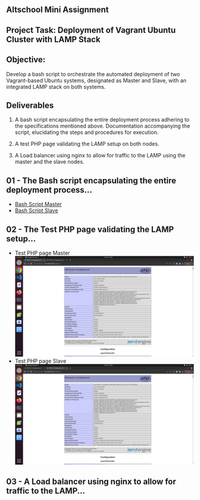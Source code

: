 ## Altschool Mini Assignment

## Project Task: Deployment of Vagrant Ubuntu Cluster with LAMP Stack

## Objective:

Develop a bash script to orchestrate the automated deployment
of two Vagrant-based Ubuntu systems, designated as Master and Slave, with an integrated LAMP stack on both systems.

## Deliverables

1. A bash script encapsulating the entire deployment process adhering to the specifications mentioned above. Documentation accompanying the script, elucidating the steps and procedures for execution.

2.  A test PHP page validating the LAMP setup on both nodes.

3. A Load balancer using nginx to allow for traffic to the LAMP using the master and the slave nodes.



## 01 - The Bash script encapsulating the entire deployment process...
- [Bash Script Master](hhttps://github.com/wave-cloud0/AltSchool-Mini-Assignment/blob/master/master.sh)
- [Bash Script Slave](https://github.com/wave-cloud0/AltSchool-Mini-Assignment/blob/master/slave.sh)
  

## 02 - The Test PHP page validating the LAMP setup...
- Test PHP page Master
![slave_php](</images/slave_php.png>)
- Test PHP page Slave
![master_php](</images/master_php.png>)

## 03 - A Load balancer using nginx to allow for traffic to the LAMP...
